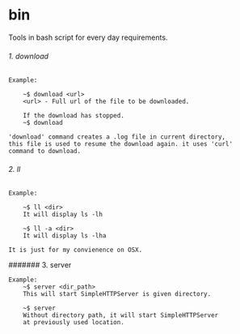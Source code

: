 bin
===

Tools in bash script for every day requirements.

###### 1. download

	Example:

		~$ download <url>
		<url> - Full url of the file to be downloaded.

		If the download has stopped.
		~$ download

	'download' command creates a .log file in current directory,
	this file is used to resume the download again. it uses 'curl'
	command to download.

###### 2. ll

	Example:

		~$ ll <dir>
		It will display ls -lh

		~$ ll -a <dir>
		It will display ls -lha

	It is just for my convienence on OSX.

####### 3. server

	Example:
		~$ server <dir_path>
		This will start SimpleHTTPServer is given directory.

		~$ server
		Without directory path, it will start SimpleHTTPServer
		at previously used location.


